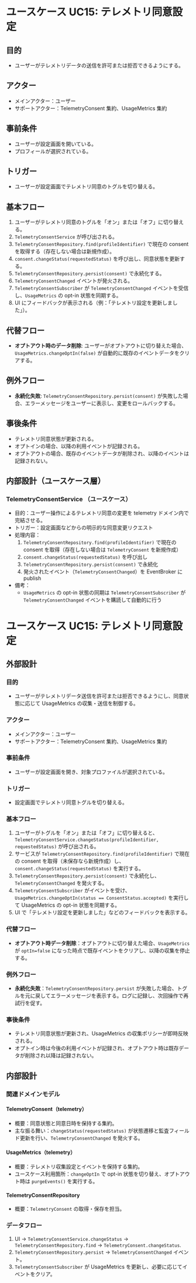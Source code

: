 # ユースケース UC15: テレメトリ同意設定

## 目的
- ユーザーがテレメトリデータの送信を許可または拒否できるようにする。

## アクター
- メインアクター：ユーザー
- サポートアクター：TelemetryConsent 集約、UsageMetrics 集約

## 事前条件
- ユーザーが設定画面を開いている。
- プロフィールが選択されている。

## トリガー
- ユーザーが設定画面でテレメトリ同意のトグルを切り替える。

## 基本フロー
1. ユーザーがテレメトリ同意のトグルを「オン」または「オフ」に切り替える。
2. `TelemetryConsentService` が呼び出される。
3. `TelemetryConsentRepository.find(profileIdentifier)` で現在の consent を取得する（存在しない場合は新規作成）。
4. `consent.changeStatus(requestedStatus)` を呼び出し、同意状態を更新する。
5. `TelemetryConsentRepository.persist(consent)` で永続化する。
6. `TelemetryConsentChanged` イベントが発火される。
7. `TelemetryConsentSubscriber` が `TelemetryConsentChanged` イベントを受信し、`UsageMetrics` の opt-in 状態を同期する。
8. UI にフィードバックが表示される（例：「テレメトリ設定を更新しました」）。

## 代替フロー
- **オプトアウト時のデータ削除**: ユーザーがオプトアウトに切り替えた場合、`UsageMetrics.changeOptIn(false)` が自動的に既存のイベントデータをクリアする。

## 例外フロー
- **永続化失敗**: `TelemetryConsentRepository.persist(consent)` が失敗した場合、エラーメッセージをユーザーに表示し、変更をロールバックする。

## 事後条件
- テレメトリ同意状態が更新される。
- オプトインの場合、以降の利用イベントが記録される。
- オプトアウトの場合、既存のイベントデータが削除され、以降のイベントは記録されない。

## 内部設計（ユースケース層）

### TelemetryConsentService （ユースケース）

- 目的：ユーザー操作によるテレメトリ同意の変更を telemetry ドメイン内で完結させる。
- トリガー：設定画面などからの明示的な同意変更リクエスト
- 処理内容：
  1. `TelemetryConsentRepository.find(profileIdentifier)` で現在の consent を取得（存在しない場合は `TelemetryConsent` を新規作成）
  2. `consent.changeStatus(requestedStatus)` を呼び出し
  3. `TelemetryConsentRepository.persist(consent)` で永続化
  4. 発火されたイベント（`TelemetryConsentChanged`）を EventBroker に publish
- 備考：
  - `UsageMetrics` の opt-in 状態の同期は `TelemetryConsentSubscriber` が `TelemetryConsentChanged` イベントを購読して自動的に行う
# ユースケース UC15: テレメトリ同意設定

## 外部設計

### 目的
- ユーザーがテレメトリデータ送信を許可または拒否できるようにし、同意状態に応じて UsageMetrics の収集・送信を制御する。

### アクター
- メインアクター：ユーザー
- サポートアクター：TelemetryConsent 集約、UsageMetrics 集約

### 事前条件
- ユーザーが設定画面を開き、対象プロファイルが選択されている。

### トリガー
- 設定画面でテレメトリ同意トグルを切り替える。

### 基本フロー
1. ユーザーがトグルを「オン」または「オフ」に切り替えると、`TelemetryConsentService.changeStatus(profileIdentifier, requestedStatus)` が呼び出される。
2. サービスが `TelemetryConsentRepository.find(profileIdentifier)` で現在の consent を取得（未保存なら新規作成）し、`consent.changeStatus(requestedStatus)` を実行する。
3. `TelemetryConsentRepository.persist(consent)` で永続化し、`TelemetryConsentChanged` を発火する。
4. `TelemetryConsentSubscriber` がイベントを受け、`UsageMetrics.changeOptIn(status == ConsentStatus.accepted)` を実行して UsageMetrics の opt-in 状態を同期する。
5. UI で「テレメトリ設定を更新しました」などのフィードバックを表示する。

### 代替フロー
- **オプトアウト時データ削除**：オプトアウトに切り替えた場合、`UsageMetrics` が `optIn=false` になった時点で既存イベントをクリアし、以降の収集を停止する。

### 例外フロー
- **永続化失敗**：`TelemetryConsentRepository.persist` が失敗した場合、トグルを元に戻してエラーメッセージを表示する。ログに記録し、次回操作で再試行を促す。

### 事後条件
- テレメトリ同意状態が更新され、UsageMetrics の収集ポリシーが即時反映される。
- オプトイン時は今後の利用イベントが記録され、オプトアウト時は既存データが削除され以降は記録されない。

## 内部設計

### 関連ドメインモデル

#### TelemetryConsent（telemetry）
- 概要：同意状態と同意日時を保持する集約。
- 主な振る舞い：`changeStatus(requestedStatus)` が状態遷移と監査フィールド更新を行い、`TelemetryConsentChanged` を発火する。

#### UsageMetrics（telemetry）
- 概要：テレメトリ収集設定とイベントを保持する集約。
- ユースケース利用箇所：`changeOptIn` で opt-in 状態を切り替え、オプトアウト時は `purgeEvents()` を実行する。

#### TelemetryConsentRepository
- 概要：`TelemetryConsent` の取得・保存を担当。

### データフロー
1. UI → `TelemetryConsentService.changeStatus` → `TelemetryConsentRepository.find` → `TelemetryConsent.changeStatus`.
2. `TelemetryConsentRepository.persist` → `TelemetryConsentChanged` イベント。
3. `TelemetryConsentSubscriber` が UsageMetrics を更新し、必要に応じてイベントをクリア。
